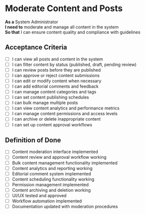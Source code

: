 # Moderate Content and Posts

**As a** System Administrator  
**I need to** moderate and manage all content in the system  
**So that** I can ensure content quality and compliance with guidelines

## Acceptance Criteria
- [ ] I can view all posts and content in the system
- [ ] I can filter content by status (published, draft, pending review)
- [ ] I can review posts before they are published
- [ ] I can approve or reject content submissions
- [ ] I can edit or modify content when necessary
- [ ] I can add editorial comments and feedback
- [ ] I can manage content categories and tags
- [ ] I can set content publishing schedules
- [ ] I can bulk manage multiple posts
- [ ] I can view content analytics and performance metrics
- [ ] I can manage content permissions and access levels
- [ ] I can archive or delete inappropriate content
- [ ] I can set up content approval workflows

## Definition of Done
- [ ] Content moderation interface implemented
- [ ] Content review and approval workflow working
- [ ] Bulk content management functionality implemented
- [ ] Content analytics and reporting working
- [ ] Editorial comment system implemented
- [ ] Content scheduling functionality working
- [ ] Permission management implemented
- [ ] Content archiving and deletion working
- [ ] UI/UX tested and approved
- [ ] Workflow automation implemented
- [ ] Documentation updated with moderation procedures
